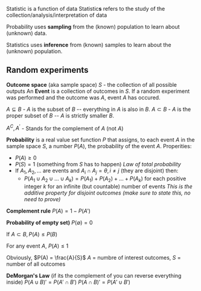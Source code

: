 Statistic is a function of data
Statistic**s** refers to the study of the collection/analysis/interpretation of data

Probability uses **sampling** from the (known) population to learn about (unknown) data.

Statistics uses **inference** from (known) samples to learn about the (unknown) population.

## Random experiments
**Outcome space** (aka sample space) $S$ - the collection of all possible outputs
An **Event** is a collection of outcomes in $S$. If a random experiment was performed and the outcome was $A$, event $A$ has occured. 

$A \subseteq B$  - $A$ is the subset of $B$  -- everything in $A$ is also in $B$. 
$A \subset B$ - $A$ is the proper subset of $B$  -- $A$ is strictly smaller $B$. 

$A^C, A^{'}$ - Stands for the complement of $A$ (not $A$)


**Probability** is a real value set function $P$ that assigns, to each event $A$ in the sample space $S$, a number $P(A)$, the probability of the event $A$.
Properities:
- $P(A) \geq 0$
- $P(S) = 1$ (something from $S$ has to happen) *Law of total probability*
- If $A_1, A_2, ...$ are events and $A_i \cap A_j = \theta, i \neq j$ (they are disjoint) then:
	- $P(A_1 \cup A_2 \cup ... \cup A_k) = P(A_1) + P(A_2) + ... + P(A_k)$ 
	 for each positive integer $k$ for an infinite (but countable) number of events
		*This is the additive property for disjoint outcomes (make sure to state this, no need to prove)*  

**Complement rule**
$P(A) = 1 - P(A')$

**Probability of empty set)**
$P(\emptyset) = 0$

If $A \subset B, P(A) \leq P(B)$

For any event $A$, $P(A) \leq 1$


Obviously,
$P(A) = \frac{A}{S}$
$A$ = numbre of interest outcomes, $S$ = number of all outcomes


**DeMorgan's Law**
(if its the complement of you can reverse everything inside)
$P(A \cup B)' = P(A' \cap B')$
$P(A \cap B)' = P(A' \cup B')$

